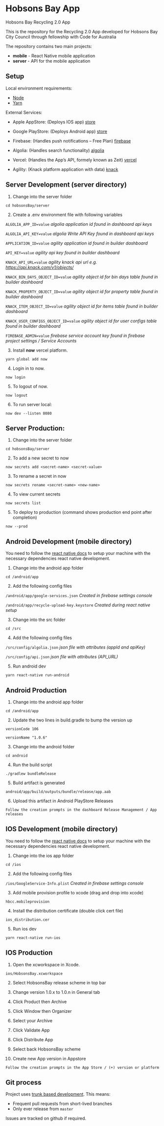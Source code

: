 # Hobsons Bay App
Hobsons Bay Recycling 2.0 App

This is the repository for the Recycling 2.0 App developed for Hobsons Bay City Council through fellowship with Code for Australia

The repository contains two main projects:

- **mobile** - React Native mobile application
- **server** - API for the mobile application


## Setup

Local environment requirements:

- [Node](https://nodejs.org/en/)
- [Yarn](https://yarnpkg.com/en/)

External Services:

- Apple AppStore: (Deploys IOS app)
[store](https://developer.apple.com)
 
- Google PlayStore: (Deploys Android app)
[store](https://play.google.com)
 
- Firebase: (Handles push notifications – Free Plan)
[firebase](https://firebase.google.com/)
 
- Algolia: (Handles search functionality)
[algolia](https://www.algolia.com/)
 
- Vercel: (Handles the App’s API, formely known as Zeit)
[vercel](https://vercel.com)

- Agility: (Knack platform application with data) 
[knack](https://www.knack.com/)


## Server Development (server directory)

1. Change into the server folder

`cd hobsonsBay/server`

2. Create a .env environment file with following variables

`ALGOLIA_APP_ID=value` 
*algolia application id found in dashboard api keys*

`ALGOLIA_API_KEY=value`
*algolia Write API Key found in dashboard api keys*

`APPLICATION_ID=value`
*agility application id found in builder dashboard*

`API_KEY=value`
*agility api key found in builder dashboard*

`KNACK_API_URL=value`
*agility knack api url e.g. https://api.knack.com/v1/objects/*

`KNACK_BIN_DAYS_OBJECT_ID=value`
*agility object id for bin days table found in builder dashboard*

`KNACK_PROPERTY_OBJECT_ID=value`
*agility object id for property table found in builder dashboard*

`KNACK_ITEM_OBJECT_ID=value`
*agility object id for items table found in builder dashboard*

`KNACK_USER_CONFIGS_OBJECT_ID=value`
*agility object id for user configs table found in builder dashboard*

`FIREBASE_ADMIN=value`
*firebase service account key found in firebase project settings / Service Accounts*

3. Install **now** vercel platform.

`yarn global add now`

4. Login in to now.

`now login`

5. To logout of now.

`now logout`

6. To run server local:

`now dev --listen 8080`


## Server Production:

1. Change into the server folder

`cd hobsonsBay/server`

2. To add a new secret to now

`now secrets add <secret-name> <secret-value>`

3. To rename a secret in now

`now secrets rename <secret-name> <new-name>` 

4. To view current secrets

`now secrets list`

5. To deploy to production (command shows production end point after completion)

`now --prod`


## Android Development (mobile directory)

You need to follow the [react native docs](https://reactnative.dev/docs/environment-setup) to setup your machine with the necessary dependencies 
react native development.


1. Change into the android app folder

`cd /android/app`

2. Add the following config files

`/android/app/google-services.json` *Created in firebase settings console*

`/android/app/recycle-upload-key.keystore` *Created during react native setup*

3. Change into the src folder

`cd /src`

4. Add the following config files

`/src/config/algolia.json` *json file with attributes (appId and apiKey)*

`/src/config/api.json` *json file with attributes (API_URL)*

5. Run android dev

`yarn react-native run-android`


## Android Production

1. Change into the android app folder

`cd /android/app`

2. Update the two lines in build.gradle to bump the version up

`versionCode 106`

`versionName "1.0.6"`

3. Change into the android folder

`cd android`

4. Run the build script

`./gradlew bundleRelease`

5. Build artifact is generated

`android/app/build/outputs/bundle/release/app.aab`

6. Upload this artifact in Android PlayStore Releases

`Follow the creation prompts in the dashboard Release Management / App releases`


## IOS Development (mobile directory)

You need to follow the [react native docs](https://reactnative.dev/docs/environment-setup) to setup your machine with the necessary dependencies 
react native development.


1. Change into the ios app folder

`cd /ios`

2. Add the following config files

`/ios/GoogleService-Info.plist` *Created in firebase settings console*

3. Add mobile provision profile to xcode (drag and drop into xcode)

`hbcc.mobileprovision`

4. Install the distribution certificate (double click cert file)

`ios_distribution.cer`

5. Run ios dev

`yarn react-native run-ios`


## IOS Production

1. Open the xcworkspace in Xcode.

`ios/HobsonsBay.xcworkspace`

2. Select HobsonsBay release scheme in top bar

3. Change version 1.0.x to 1.0.n in General tab

4. Click Product then Archive

5. Click Window then Organizer

6. Select your Archive

7. Click Validate App

8. Click Distribute App

9. Select back HobsonsBay scheme

10. Create new App version in Appstore

`Follow the creation prompts in the App Store / (+) version or platform`


## Git process

Project uses [trunk based development](https://trunkbaseddevelopment.com/). This means:

- Frequent pull requests from short-lived branches
- Only ever release from `master`

Issues are tracked on github if required.
